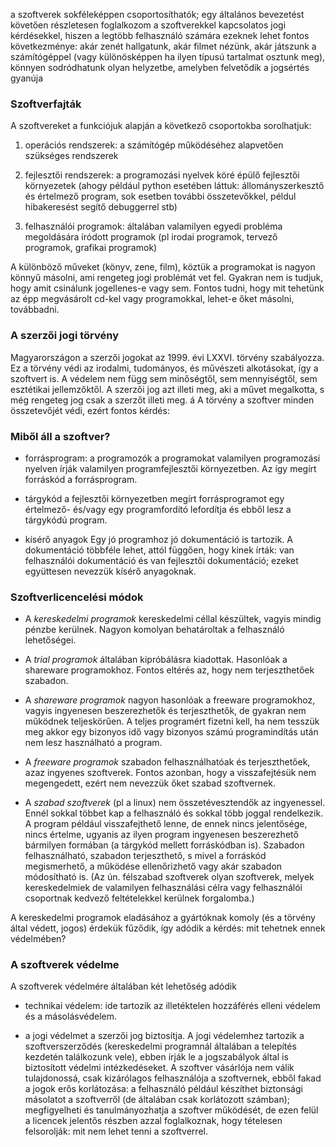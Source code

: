 a szoftverek sokféleképpen csoportosíthatók; egy általános bevezetést követően részletesen foglalkozom a szoftverekkel kapcsolatos jogi kérdésekkel, hiszen a legtöbb felhasználó számára ezeknek lehet fontos következménye: akár zenét hallgatunk, akár filmet nézünk, akár játszunk a számítógéppel (vagy különösképpen ha ilyen típusú tartalmat osztunk meg), könnyen sodródhatunk olyan helyzetbe, amelyben felvetődik a jogsértés gyanúja  

### Szoftverfajták

A szoftvereket a funkciójuk alapján a következő csoportokba sorolhatjuk:

 1. operációs rendszerek: a számítógép működéséhez alapvetően szükséges rendszerek

 2. fejlesztői rendszerek: a programozási nyelvek köré épülő fejlesztői környezetek (ahogy például python esetében láttuk: állományszerkesztő és értelmező program, sok esetben további összetevőkkel, példul hibakeresést segítő debuggerrel stb)

 3. felhasználói programok: általában valamilyen egyedi probléma megoldására íródott programok (pl irodai programok, tervező programok, grafikai programok)

A különböző műveket (könyv, zene, film), köztük a programokat is nagyon könnyű másolni, ami rengeteg jogi problémát vet fel. Gyakran nem is tudjuk, hogy amit csinálunk jogellenes-e vagy sem. Fontos tudni, hogy mit tehetünk az épp megvásárolt cd-kel vagy programokkal, lehet-e őket másolni, továbbadni.

### A szerzői jogi törvény

Magyarországon a szerzői jogokat az 1999. évi LXXVI. törvény szabályozza. Ez a törvény védi az irodalmi, tudományos, és művészeti alkotásokat, így a szoftvert is.
A védelem nem függ sem minőségtől, sem mennyiségtől, sem esztétikai jellemzőktől.
A szerzői jog azt illeti meg, aki a művet megalkotta, s még rengeteg jog csak a szerzőt illeti meg.
á
A törvény a szoftver minden összetevőjét védi, ezért fontos kérdés:

### Miből áll a szoftver?

- forrásprogram:
a programozók a programokat valamilyen programozási nyelven írják valamilyen programfejlesztői környezetben. Az így megírt forráskód a forrásprogram.

- tárgykód
a fejlesztői környezetben megírt forrásprogramot egy értelmező- és/vagy egy programfordító lefordítja és ebből lesz a tárgykódú program.

- kísérő anyagok
Egy jó programhoz jó dokumentáció is tartozik. A dokumentáció többféle lehet, attól függően, hogy kinek írták: van felhasználói dokumentáció és van fejlesztői dokumentáció; ezeket együttesen nevezzük kísérő anyagoknak.

### Szoftverlicencelési módok

- A *kereskedelmi programok* kereskedelmi céllal készültek, vagyis mindig pénzbe kerülnek. Nagyon komolyan behatároltak a felhasználó lehetőségei.

- A *trial programok* általában kipróbálásra kiadottak. Hasonlóak a shareware programokhoz. Fontos eltérés az, hogy nem terjeszthetőek szabadon.

- A *shareware programok* nagyon hasonlóak a freeware programokhoz, vagyis ingyenesen beszerezhetők és terjeszthetők, de gyakran nem működnek teljeskörűen. A teljes programért fizetni kell, ha nem tesszük meg akkor egy bizonyos idő vagy bizonyos számú programindítás után nem lesz használható a program.

- A *freeware programok* szabadon felhasználhatóak és terjeszthetőek, azaz ingyenes szoftverek. Fontos azonban, hogy a visszafejtésük nem megengedett, ezért nem nevezzük őket szabad szoftvernek.

- A *szabad szoftverek* (pl a linux) nem összetévesztendők az ingyenessel. Ennél sokkal többet kap a felhasználó és sokkal több joggal rendelkezik. A program például visszafejthető lenne, de ennek nincs jelentősége, nincs értelme, ugyanis az ilyen program ingyenesen beszerezhető bármilyen formában (a tárgykód mellett forráskódban is). Szabadon felhasználható, szabadon terjeszthető, s mivel a forráskód megismerhető, a működése ellenőrizhető vagy akár szabadon módosítható is.
(Az ún. félszabad szoftverek olyan szoftverek, melyek kereskedelmiek de valamilyen felhasználási célra vagy felhasználói csoportnak kedvező feltételekkel kerülnek forgalomba.)

A kereskedelmi programok eladásához a gyártóknak komoly (és a törvény által védett, jogos) érdekük fűződik, így adódik a kérdés: mit tehetnek ennek védelmében?

### A szoftverek védelme

A szoftverek védelmére általában két lehetőség adódik

- technikai védelem: ide tartozik az illetéktelen hozzáférés elleni védelem és a másolásvédelem.

- a jogi védelmet a szerzői jog biztosítja. A jogi védelemhez tartozik a szoftverszerződés (kereskedelmi programnál általában a telepítés kezdetén találkozunk vele), ebben írják le a jogszabályok által is biztosított védelmi intézkedéseket. A szoftver vásárlója nem válik tulajdonossá, csak kizárólagos felhasználója a szoftvernek, ebből fakad a jogok erős korlátozása: a felhasználó például készíthet biztonsági másolatot a szoftverről (de általában csak korlátozott számban); megfigyelheti és tanulmányozhatja a szoftver működését, de ezen felül a licencek jelentős részben azzal foglalkoznak, hogy tételesen felsorolják: mit nem lehet tenni a szoftverrel.
